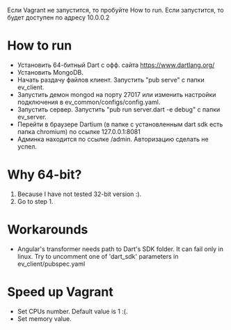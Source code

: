 Если Vagrant не запустится, то пробуйте How to run. Если запустится, то будет
доступен по адресу 10.0.0.2

# How to run

- Установить 64-битный Dart с офф. сайта https://www.dartlang.org/
- Установить MongoDB.
- Начать раздачу файлов клиент. Запустить "pub serve" с папки ev_client.
- Запустить демон mongod на порту 27017 или изменить настройки подключения в ev_common/configs/config.yaml.
- Запустить сервер. Запустить "pub run server.dart -e debug" с папки ev_server.
- Перейти в браузере Dartium (в папке с установленным dart sdk есть папка chromium) по ссылке 127.0.0.1:8081
- Админка находится по ссылке /admin. Авторизацию сделать не успел.

# Why 64-bit?

1. Because I have not tested 32-bit version :).
2. Go to step 1.

# Workarounds

- Angular's transformer needs path to Dart's SDK folder. It can fail only in linux.
Try to uncomment one of 'dart_sdk' parameters in ev_client/pubspec.yaml

# Speed up Vagrant

- Set CPUs number. Default value is 1 :(.
- Set memory value.